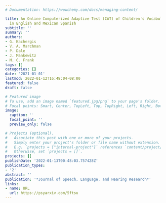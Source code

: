 ```yaml
---
# Documentation: https://wowchemy.com/docs/managing-content/

title: An Online Computerized Adaptive Test (CAT) of Children's Vocabulary Development
  in English and Mexican Spanish
subtitle: ''
summary: ''
authors:
- G. Kachergis
- V. A. Marchman
- P. Dale
- J. Mankewitz
- M. C. Frank
tags: []
categories: []
date: '2021-01-01'
lastmod: 2022-01-12T16:48:04-08:00
featured: false
draft: false

# Featured image
# To use, add an image named `featured.jpg/png` to your page's folder.
# Focal points: Smart, Center, TopLeft, Top, TopRight, Left, Right, BottomLeft, Bottom, BottomRight.
image:
  caption: ''
  focal_point: ''
  preview_only: false

# Projects (optional).
#   Associate this post with one or more of your projects.
#   Simply enter your project's folder or file name without extension.
#   E.g. `projects = ["internal-project"]` references `content/project/deep-learning/index.md`.
#   Otherwise, set `projects = []`.
projects: []
publishDate: '2022-01-13T00:48:03.757428Z'
publication_types:
- '2'
abstract: ''
publication: '*Journal of Speech, Language, and Hearing Research*'
links:
- name: URL
  url: https://psyarxiv.com/5ftsu
---
```

